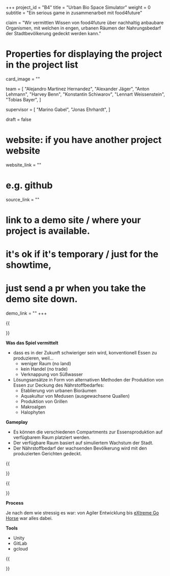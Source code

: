 +++
project_id = "B4"
title = "Urban Bio Space Simulator"
weight = 0
subtitle = "Ein serious game in zusammenarbeit mit food4future"

claim = "Wir vermittlen Wissen von food4future über nachhaltig anbaubare Organismen, mit welchen in engen, urbanen Räumen der Nahrungsbedarf der Stadtbevölkerung gedeckt werden kann."

# Properties for displaying the project in the project list
card_image = ""

team = [
    "Alejandro Martinez Hernandez",
    "Alexander Jäger",
	"Anton Lehmann",
	"Harvey Benn",
	"Konstantin Schiwarov",
	"Lennart Weissenstein",
	"Tobias Bayer",
]

supervisor = [
    "Marino Gabel",
    "Jonas Ehrhardt",
]

draft = false

# website: if you have another project website
website_link = ""

# e.g. github
source_link = ""

# link to a demo site / where your project is available.
# it's ok if it's temporary / just for the showtime, 
# just send a pr when you take the demo site down.
demo_link = ""
+++

{{<section title="Ziel des Spiels">}}

**Was das Spiel vermittelt**

- dass es in der Zukunft schwieriger sein wird, konventionell Essen zu produzieren, weil...
    - weniger Raum (no land)
    - kein Handel (no trade)
    - Verknappung von Süßwasser
- Lösungsansätze in Form von alternativen Methoden der Produktion von Essen zur Deckung des Nährstoffbedarfes:
    - Etablierung von urbanen Bioräumen
    - Aquakultur von Medusen (ausgewachsene Quallen)
    - Produktion von Grillen
    - Makroalgen
    - Halophyten

**Gameplay**

- Es können die verschiedenen Compartments zur Essensproduktion auf verfügbarem Raum platziert werden.
- Der verfügbare Raum basiert auf simuliertem Wachstum der Stadt.
- Der Nährstoffbedarf der wachsenden Bevölkerung wird mit den produzierten Gerichten gedeckt.

{{</section>}} 

{{<section title="Process & Tools">}}

**Process**

Je nach dem wie stressig es war: von Agiler Entwicklung bis [eXtreme Go Horse](https://brunomb.com/xgh/) war alles dabei.

**Tools**

- Unity
- GitLab
- gcloud

{{</section>}} 

